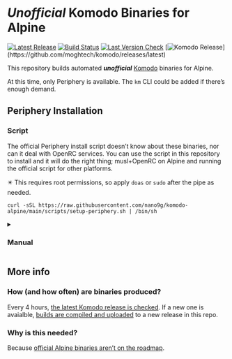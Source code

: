 # _Unofficial_ Komodo Binaries for Alpine
[![Latest Release](https://img.shields.io/github/v/release/nano9g/komodo-alpine?logo=alpinelinux)](https://github.com/nano9g/komodo-alpine/releases/latest)
[![Build Status](https://img.shields.io/github/actions/workflow/status/nano9g/komodo-alpine/build.yaml?logo=alpinelinux&label=build)](https://github.com/nano9g/komodo-alpine/actions/workflows/build.yaml)
[![Last Version Check](https://img.shields.io/badge/dynamic/json?url=https%3A%2F%2Fapi.github.com%2Frepos%2Fnano9g%2Fkomodo-alpine%2Factions%2Fworkflows%2F189020361%2Fruns%3Fstatus%3Dcompleted%26per_page%3D1&query=%24.workflow_runs%5B0%5D.run_started_at&label=%F0%9F%A6%8E%20version%20checked&color=989499)](https://github.com/nano9g/komodo-alpine/actions/workflows/check.yaml)
[![Komodo Release](https://img.shields.io/github/v/release/moghtech/komodo?label=%F0%9F%A6%8E%20official&color=rgba(160%2C%20170%2C%20160%2C%200.7)&labelColor=rgba(60%2C%2070%2C%2060%2C%200.7))](https://github.com/moghtech/komodo/releases/latest)

This repository builds automated ***unofficial*** [Komodo](https://komo.do) binaries for Alpine.

At this time, only Periphery is available. The `km` CLI could be added if there’s enough demand.

## Periphery Installation

### Script

The official Periphery install script doesn’t know about these binaries, nor can it deal with OpenRC services. You can use the script in this repository to install and it will do the right thing; musl+OpenRC on Alpine and running the official script for other platforms.

✴️ This requires root permissions, so apply `doas` or `sudo` after the pipe as needed.

```
curl -sSL https://raw.githubusercontent.com/nano9g/komodo-alpine/main/scripts/setup-periphery.sh | /bin/sh
```

<details>
<summary>

### Manual

</summary>

✴️ These steps must be performed with root permissions, so apply `doas` or `sudo` as needed.

1. Download the [latest release](https://github.com/nano9g/komodo-alpine/releases/latest) for your architecture and extract to `/usr/local/bin/periphery`
   ```
   curl -L "https://github.com/nano9g/komodo-alpine/releases/latest/download/periphery_musl_✴️YOUR-ARCHITECTURE-HERE✴️.tar.gz" -o periphery.tar.gz
   tar xf periphery.tar.gz
   mv periphery /usr/local/bin
   ```
3. Create the OpenRC service file at `/etc/init.d/periphery`
   ```
   #!/sbin/openrc-run

   description="Komodo Periphery Agent"
   command="/usr/local/bin/periphery"
   command_args="--config-path /etc/komodo/periphery.config.toml"
   command_background=true
   required_dirs=/etc/komodo
   pidfile=/run/periphery.pid
   output_log=/var/log/komodo.log
   output_err=/var/log/komodo.err
   ```
4. Create Periphery config file at `/etc/komodo/periphery.config.toml` ([template here](https://github.com/moghtech/komodo/blob/main/config/periphery.config.toml))
5. Make sure necessary files are executable, then enable and start the service:
   ```
   chmod +x /usr/local/bin/periphery /etc/init.d/periphery
   rc-update add periphery default
   service periphery restart
   ```

</details>

## More info

### How (and how often) are binaries produced?

Every 4 hours, [the latest Komodo release is checked](https://github.com/nano9g/komodo-alpine/actions/workflows/check.yaml). If a new one is avaialble, [builds are compiled and uploaded](https://github.com/nano9g/komodo-alpine/actions/workflows/build.yaml) to a new release in this repo.

### Why is this needed?

Because [official Alpine binaries aren’t on the roadmap](https://github.com/moghtech/komodo/issues/479#issuecomment-2851612052).
